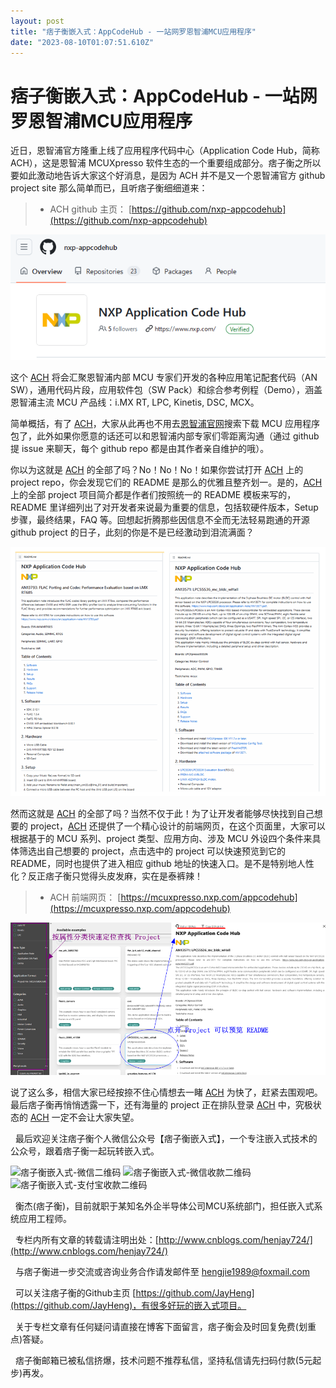 ```yaml
---
layout: post
title: "痞子衡嵌入式：AppCodeHub - 一站网罗恩智浦MCU应用程序"
date: "2023-08-10T01:07:51.610Z"
---
```

痞子衡嵌入式：AppCodeHub - 一站网罗恩智浦MCU应用程序
==================================

近日，恩智浦官方隆重上线了应用程序代码中心（Application Code Hub，简称 ACH），这是恩智浦 MCUXpresso 软件生态的一个重要组成部分。痞子衡之所以要如此激动地告诉大家这个好消息，是因为 ACH 并不是又一个恩智浦官方 github project site 那么简单而已，且听痞子衡细细道来：

> *   ACH github 主页： [https://github.com/nxp-appcodehub](https://github.com/nxp-appcodehub)

![](https://raw.githubusercontent.com/JayHeng/pzhmcu-picture/master/story/NXP_ACH_github_main.PNG)

这个 [ACH](https://mcuxpresso.nxp.com/appcodehub) 将会汇聚恩智浦内部 MCU 专家们开发的各种应用笔记配套代码（AN SW），通用代码片段，应用软件包（SW Pack）和综合参考例程（Demo），涵盖恩智浦主流 MCU 产品线：i.MX RT, LPC, Kinetis, DSC, MCX。

简单概括，有了 [ACH](https://mcuxpresso.nxp.com/appcodehub)，大家从此再也不用去[恩智浦官网](https://www.nxp.com/)搜索下载 MCU 应用程序包了，此外如果你愿意的话还可以和恩智浦内部专家们零距离沟通（通过 github 提 issue 来聊天，每个 github repo 都是由其作者亲自维护的哦）。

你以为这就是 [ACH](https://mcuxpresso.nxp.com/appcodehub) 的全部了吗？No！No！No！如果你尝试打开 [ACH](https://mcuxpresso.nxp.com/appcodehub) 上的 project repo，你会发现它们的 README 是那么的优雅且整齐划一。是的，[ACH](https://mcuxpresso.nxp.com/appcodehub) 上的全部 project 项目简介都是作者们按照统一的 README 模板来写的，README 里详细列出了对开发者来说最为重要的信息，包括软硬件版本，Setup 步骤，最终结果，FAQ 等。回想起折腾那些因信息不全而无法轻易跑通的开源 github project 的日子，此刻的你是不是已经激动到泪流满面？

![](https://raw.githubusercontent.com/JayHeng/pzhmcu-picture/master/story/NXP_ACH_github_repo_readme.PNG)

然而这就是 [ACH](https://mcuxpresso.nxp.com/appcodehub) 的全部了吗？当然不仅于此！为了让开发者能够尽快找到自己想要的 project，[ACH](https://mcuxpresso.nxp.com/appcodehub) 还提供了一个精心设计的前端网页，在这个页面里，大家可以根据基于的 MCU 系列、project 类型、应用方向、涉及 MCU 外设四个条件来具体筛选出自己想要的 project，点击选中的 project 可以快速预览到它的 README，同时也提供了进入相应 github 地址的快速入口。是不是特别地人性化？反正痞子衡只觉得头皮发麻，实在是泰裤辣！

> *   ACH 前端网页： [https://mcuxpresso.nxp.com/appcodehub](https://mcuxpresso.nxp.com/appcodehub)

![](https://raw.githubusercontent.com/JayHeng/pzhmcu-picture/master/story/NXP_ACH_main_page.PNG)

说了这么多，相信大家已经按捺不住心情想去一睹 [ACH](https://mcuxpresso.nxp.com/appcodehub) 为快了，赶紧去围观吧。最后痞子衡再悄悄透露一下，还有海量的 project 正在排队登录 [ACH](https://mcuxpresso.nxp.com/appcodehub) 中，究极状态的 [ACH](https://mcuxpresso.nxp.com/appcodehub) 一定不会让大家失望。

  最后欢迎关注痞子衡个人微信公众号【痞子衡嵌入式】，一个专注嵌入式技术的公众号，跟着痞子衡一起玩转嵌入式。

![痞子衡嵌入式-微信二维码](https://img2022.cnblogs.com/blog/623659/202211/623659-20221116165755872-427238307.jpg) ![痞子衡嵌入式-微信收款二维码](http://henjay724.com/image/cnblogs/baogeMcu_payment_wechat_150x150.png) ![痞子衡嵌入式-支付宝收款二维码](http://henjay724.com/image/cnblogs/baogeMcu_payment_alipay_150x150.jpg)  

  衡杰(痞子衡)，目前就职于某知名外企半导体公司MCU系统部门，担任嵌入式系统应用工程师。

  专栏内所有文章的转载请注明出处：[http://www.cnblogs.com/henjay724/](http://www.cnblogs.com/henjay724/)

  与痞子衡进一步交流或咨询业务合作请发邮件至 [hengjie1989@foxmail.com](hengjie1989@foxmail.com)

  可以关注痞子衡的Github主页 [https://github.com/JayHeng](https://github.com/JayHeng)，有很多好玩的嵌入式项目。

  关于专栏文章有任何疑问请直接在博客下面留言，痞子衡会及时回复免费(划重点)答疑。

  痞子衡邮箱已被私信挤爆，技术问题不推荐私信，坚持私信请先扫码付款(5元起步)再发。
